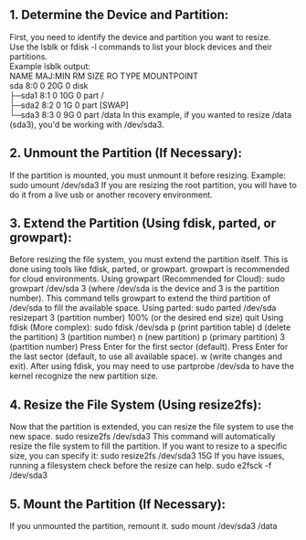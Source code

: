 ## 1. Determine the Device and Partition:

First, you need to identify the device and partition you want to resize. 
<br>Use the lsblk or fdisk -l commands to list your block devices and their partitions.
<br>Example lsblk output:
<br>NAME   MAJ:MIN RM   SIZE RO TYPE MOUNTPOINT
<br>sda      8:0    0   20G  0 disk
<br>├─sda1   8:1    0   10G  0 part /
<br>├─sda2   8:2    0   1G   0 part [SWAP]
<br>└─sda3   8:3    0    9G  0 part /data
In this example, if you wanted to resize /data (sda3), you'd be working with /dev/sda3.

## 2. Unmount the Partition (If Necessary):

If the partition is mounted, you must unmount it before resizing.
Example: sudo umount /dev/sda3
If you are resizing the root partition, you will have to do it from a live usb or another recovery environment.

## 3. Extend the Partition (Using fdisk, parted, or growpart):

Before resizing the file system, you must extend the partition itself. This is done using tools like fdisk, parted, or growpart. growpart is recommended for cloud environments.
Using growpart (Recommended for Cloud):
sudo growpart /dev/sda 3 (where /dev/sda is the device and 3 is the partition number).
This command tells growpart to extend the third partition of /dev/sda to fill the available space.
Using parted:
sudo parted /dev/sda
resizepart
3 (partition number)
100% (or the desired end size)
quit
Using fdisk (More complex):
sudo fdisk /dev/sda
p (print partition table)
d (delete the partition)
3 (partition number)
n (new partition)
p (primary partition)
3 (partition number)
Press Enter for the first sector (default).
Press Enter for the last sector (default, to use all available space).
w (write changes and exit).
After using fdisk, you may need to use partprobe /dev/sda to have the kernel recognize the new partition size.

## 4. Resize the File System (Using resize2fs):

Now that the partition is extended, you can resize the file system to use the new space.
sudo resize2fs /dev/sda3
This command will automatically resize the file system to fill the partition.
If you want to resize to a specific size, you can specify it: sudo resize2fs /dev/sda3 15G
If you have issues, running a filesystem check before the resize can help. sudo e2fsck -f /dev/sda3

## 5. Mount the Partition (If Necessary):

If you unmounted the partition, remount it.
sudo mount /dev/sda3 /data
